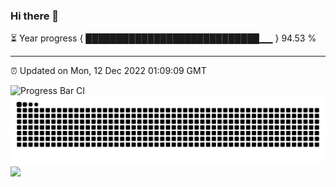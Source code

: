 ### Hi there 👋

⏳ Year progress { ████████████████████████████▁▁ } 94.53 %

---

⏰ Updated on Mon, 12 Dec 2022 01:09:09 GMT

![Progress Bar CI](https://github.com/liununu/liununu/workflows/Progress%20Bar%20CI/badge.svg)![](https://raw.githubusercontent.com/L1cardo/L1cardo/main/assets/github-contribution-grid-snake.svg)![](https://raw.githubusercontent.com/seesaws/seesaws/main/assets/github-contribution-grid-snake.svg)
